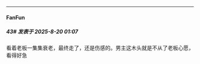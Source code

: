 ﻿
*****

####  FanFun  
##### 43#       发表于 2025-8-20 01:07

看着老板一集集衰老，最终走了，还是伤感的。男主这木头就是不从了老板心愿，看得好急

